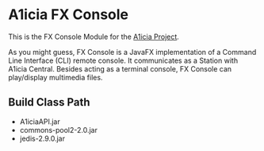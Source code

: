 # A1icia FX Console

This is the FX Console Module for the [A1icia Project](https://github.com/markhull/A1icia).

As you might guess, FX Console is a JavaFX implementation of a Command Line Interface (CLI) remote console. It communicates as a Station with A1icia Central. Besides acting as a terminal console, FX Console can play/display multimedia files.

## Build Class Path
* A1iciaAPI.jar
* commons-pool2-2.0.jar
* jedis-2.9.0.jar
